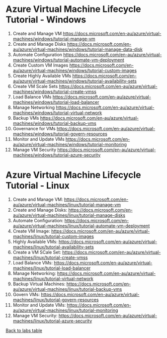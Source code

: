 # Azure Virtual Machine Lifecycle Tutorial - Windows

1. Create and Manage VM https://docs.microsoft.com/en-au/azure/virtual-machines/windows/tutorial-manage-vm
2. Create and Manage Disks https://docs.microsoft.com/en-au/azure/virtual-machines/windows/tutorial-manage-data-disk
3. Automate Configuration https://docs.microsoft.com/en-au/azure/virtual-machines/windows/tutorial-automate-vm-deployment
4. Create Custom VM Images https://docs.microsoft.com/en-au/azure/virtual-machines/windows/tutorial-custom-images
5. Create Highly Available VMs https://docs.microsoft.com/en-au/azure/virtual-machines/windows/tutorial-availability-sets
6. Create VM Scale Sets https://docs.microsoft.com/en-au/azure/virtual-machines/windows/tutorial-create-vmss
7. Load Balance VMs https://docs.microsoft.com/en-au/azure/virtual-machines/windows/tutorial-load-balancer
8. Manage Networking https://docs.microsoft.com/en-au/azure/virtual-machines/windows/tutorial-virtual-network
9. Backup VMs https://docs.microsoft.com/en-au/azure/virtual-machines/windows/tutorial-backup-vms
10. Governance for VMs https://docs.microsoft.com/en-au/azure/virtual-machines/windows/tutorial-govern-resources
11. Monitor and Update VMs https://docs.microsoft.com/en-au/azure/virtual-machines/windows/tutorial-monitoring
12. Manage VM Security https://docs.microsoft.com/en-au/azure/virtual-machines/windows/tutorial-azure-security

# Azure Virtual Machine Lifecycle Tutorial - Linux

1. Create and Manage VM: https://docs.microsoft.com/en-au/azure/virtual-machines/linux/tutorial-manage-vm
2. Create and Manage Disks: https://docs.microsoft.com/en-au/azure/virtual-machines/linux/tutorial-manage-disks
3. Automate Configuration: https://docs.microsoft.com/en-au/azure/virtual-machines/linux/tutorial-automate-vm-deployment
4. Create VM Image: https://docs.microsoft.com/en-au/azure/virtual-machines/linux/tutorial-custom-images
5. Highly Available VMs: https://docs.microsoft.com/en-au/azure/virtual-machines/linux/tutorial-availability-sets
6. Create a VM SCale Set: https://docs.microsoft.com/en-au/azure/virtual-machines/linux/tutorial-create-vmss
7. Load Balance VMs: https://docs.microsoft.com/en-au/azure/virtual-machines/linux/tutorial-load-balancer
8. Manage Networking: https://docs.microsoft.com/en-au/azure/virtual-machines/linux/tutorial-virtual-network
9. Backup Virtual Machines: https://docs.microsoft.com/en-au/azure/virtual-machines/linux/tutorial-backup-vms
10. Govern VMs: https://docs.microsoft.com/en-au/azure/virtual-machines/linux/tutorial-govern-resources
11. Monitor and Update VMs: https://docs.microsoft.com/en-au/azure/virtual-machines/linux/tutorial-monitoring 
12. Manage VM Security: https://docs.microsoft.com/en-au/azure/virtual-machines/linux/tutorial-azure-security

[Back to labs table](./IAIv2Labs.md)